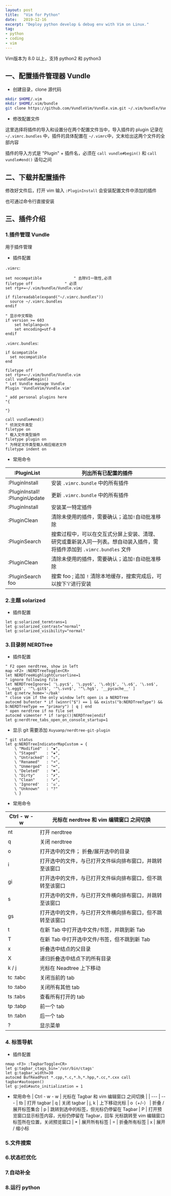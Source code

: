 ```yaml
---
layout: post
title:  "Vim for Python"
date:   2019-12-16
excerpt: "Deploy python develop & debug env with Vim on Linux."
tag:
- python
- coding
- vim
---
```


Vim版本为 8.0 以上，支持 python2 和 python3

## 一、配置插件管理器 Vundle
* 创建目录，clone 源代码

```bash
mkdir $HOME/.vim
mkdir $HOME/.vim/bundle
git clone https://github.com/VundleVim/Vundle.vim.git ~/.vim/bundle/Vundle.vim
```

* 修改配置文件

这里选择将插件的导入和设置分在两个配置文件当中，导入插件的 plugin 记录在 `~/.vimrc.bundles` 中，插件的具体配置在 `~/.vimrc`中，文末给出这两个文件的全部内容

插件的导入方式是 "Plugin" + 插件名，必须在 `call vundle#begin()` 和 `call vundle#end()` 语句之间

## 二、下载并配置插件

修改好文件后，打开 vim 输入 `:PluginInstall` 会安装配置文件中添加的插件

也可通过命令行直接安装

## 三、插件介绍

### 1.插件管理 Vundle

用于插件管理

* 插件配置

`.vimrc`:
```
set nocompatible              " 去除VI一致性,必须
filetype off		      " 必须
set rtp+=~/.vim/bundle/Vundle.vim/
 
if filereadable(expand("~/.vimrc.bundles"))
  source ~/.vimrc.bundles
endif

" 显示中文帮助
if version >= 603
	set helplang=cn
	set encoding=utf-8
endif
```
`.vimrc.bundles`:
```
if &compatible
  set nocompatible
end
 
filetype off
set rtp+=~/.vim/bundle/Vundle.vim
call vundle#begin()
" Let Vundle manage Vundle
Plugin 'VundleVim/Vundle.vim'

" add personal plugins here
"{

"}
 
call vundle#end() 
" 侦测文件类型           
filetype on  
" 载入文件类型插件
filetype plugin on
" 为特定文件类型载入相应缩进文件
filetype indent on
```

* 常用命令

| :PluginList                       | 列出所有已配置的插件 |
| --- | ---
| :PluginInstall                    | 安装 `.vimrc.bundle` 中的所有插件
| :PluginInstall!<br>:PlunginUpdate | 更新 `.vimrc.bundle` 中的所有插件
| :PluginInstall <plugin-name>      | 安装某一特定插件
| :PluginClean                      | 清除未使用的插件，需要确认；追加`!`自动批准移除
| :PluginSearch <text-list>         | 搜索过程中，可以在交互式分屏上安装、清理、研究或重新装入同一列表。想自动装入插件，需将插件添加到 `.vimrc.bundles` 文件
| :PluginClean                      | 清除未使用的插件，需要确认；追加`!`自动批准移除
| :PluginSearch foo                 |搜索 foo ; 追加 `!` 清除本地缓存，搜索完成后，可以按下'i'进行安装


### 2.主题 solarized

* 插件配置
```
let g:solarized_termtrans=1
let g:solarized_contrast="normal"
let g:solarized_visibility="normal"
```

### 3.目录树 NERDTree

* 插件配置
```
" F2 open nerdtree, show in left
map <F2> :NERDTreeToggle<CR>
let NERDTreeHighlightCursorline=1
" ignore following file
let NERDTreeIgnore=[ '\.pyc$', '\.pyo$', '\.obj$', '\.o$', '\.so$', '\.egg$', '^\.git$', '^\.svn$', '^\.hg$', '__pycache__' ]
let g:netrw_home='~/bak'
" close vim if the only window left open is a NERDTree
autocmd bufenter * if (winnr("$") == 1 && exists("b:NERDTreeType") && b:NERDTreeType == "primary") | q | end
" open nerdtree if no file set
autocmd vimenter * if !argc()|NERDTree|endif
let g:nerdtree_tabs_open_on_console_startup=1
```

* 显示 git
需要添加 `Xuyuanp/nerdtree-git-plugin`
```
" git status
let g:NERDTreeIndicatorMapCustom = {
    \ "Modified"  : "✹",
    \ "Staged"    : "✚",
    \ "Untracked" : "✭",
    \ "Renamed"   : "➜",
    \ "Unmerged"  : "═",
    \ "Deleted"   : "✖",
    \ "Dirty"     : "✗",
    \ "Clean"     : "✔︎",
    \ 'Ignored'   : '☒',
    \ "Unknown"   : "?"
    \ }
```
* 常用命令

| Ctrl - w - w   |	光标在 nerdtree 和 vim 编辑窗口 之间切换 |
| --- | --- 
|<leader>nt	     |	打开 nerdtree
| q	             |	关闭 nerdtree
| o	             |	打开选中的文件； 折叠/展开选中的目录
| i	             |	打开选中的文件，与已打开文件纵向排布窗口，并跳转至该窗口
| gi             |	打开选中的文件，与已打开文件纵向排布窗口，但不跳转至该窗口
| s	             |	打开选中的文件，与已打开文件横向排布窗口，并跳转至该窗口
| gs	         |	打开选中的文件，与已打开文件横向排布窗口，但不跳转至该窗口
| t	             |	在新 Tab 中打开选中文件/书签，并跳到新 Tab
| T	             |	在新 Tab 中打开选中文件/书签，但不跳到新 Tab
| x	             |	折叠选中结点的父目录
| X	             |	递归折叠选中结点下的所有目录
| k / j	         |	光标在 Neadtree 上下移动
| <leader>tc	:tabc   | 关闭当前的 tab
| <leader>to	:tabo   | 关闭所有其他 tab
| <leader>ts	:tabs   | 查看所有打开的 tab
| <leader>tp	:tabp   | 前一个 tab
| <leader>tn	:tabn   | 后一个 tab
| ?	             |	显示菜单

### 4. 标签导航

* 插件配置
```
nmap <F3> :TagbarToggle<CR>
let g:tagbar_ctags_bin='/usr/bin/ctags'
let g:tagbar_width=30
autocmd BufReadPost *.cpp,*.c,*.h,*.hpp,*.cc,*.cxx call tagbar#autoopen()
let g:jedi#auto_initialization = 1
```

* 常用命令
| Ctrl - w - w		| 光标在 Tagbar 和 vim 编辑窗口 之间切换 |
| --- | --- 
| <leader>tb		| 打开 tagbar
| q					| 关闭 tagbar
| j, k				| 上下移动光标
| o（+/-）			| 折叠 / 展开标签集合
| p					| 跳转到选中的标签，但光标仍停留在 Tagbar
| P					| 打开预览窗口显示标签内容，光标仍停留在 Tagbar，回车 光标跳转至 vim 编辑窗口标签所在位置，关闭预览窗口
| *					| 展开所有标签
| =					| 折叠所有标签
| x					| 展开 / 缩小标

### 5.文件搜索

### 6.状态栏优化

### 7.自动补全

### 8.运行 python

